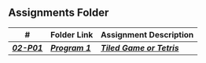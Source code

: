 ##  Assignments Folder

|   #   | Folder Link | Assignment Description |
| :---: | ----------- | ---------------------- |
| ***<a href="https://github.com/rugbyprof/5443-2D-Gaming/tree/master/Assignments/02-P01">02-P01</a>*** | ***<a href="https://github.com/rugbyprof/5443-2D-Gaming/tree/master/Assignments/02-P01"> Program 1 </a>*** | ***<a href="https://github.com/rugbyprof/5443-2D-Gaming/tree/master/Assignments/02-P01"> Tiled Game or Tetris</a>*** | ***<a href="https://github.com/rugbyprof/5443-2D-Gaming/tree/master/Assignments/02-P01"> 02-13-2023 (Monday @ 2:30 p.m.)</a>*** | ***<a href="https://github.com/rugbyprof/5443-2D-Gaming/tree/master/Assignments/02-P01">2023-02-13 00:00:00</a>*** | 7 |
